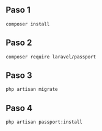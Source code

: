 ## Paso 1 
`composer install`

## Paso 2
`composer require laravel/passport`

## Paso 3
`php artisan migrate`

## Paso 4
`php artisan passport:install`
